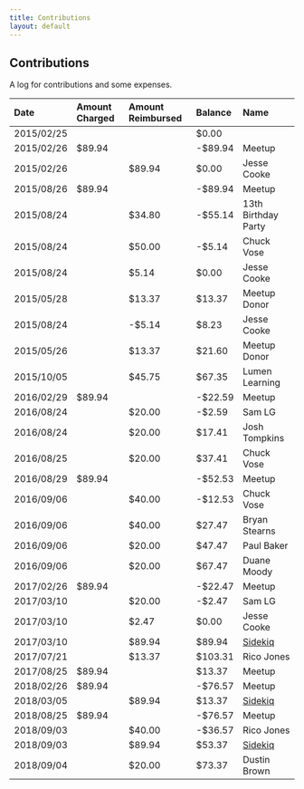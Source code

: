 ```yaml
---
title: Contributions
layout: default
---
```


## Contributions

A log for contributions and some expenses.

| Date       | Amount Charged | Amount Reimbursed | Balance   | Name                                |
| :--------- | :------------- | :---------------- | :-------- | :---------------------------------- |
| 2015/02/25 |                |                   | $0.00     |                                     |
| 2015/02/26 | $89.94         |                   | -$89.94   | Meetup                              |
| 2015/02/26 |                | $89.94            | $0.00     | Jesse Cooke                         |
| 2015/08/26 | $89.94         |                   | -$89.94   | Meetup                              |
| 2015/08/24 |                | $34.80            | -$55.14   | 13th Birthday Party                 |
| 2015/08/24 |                | $50.00            | -$5.14    | Chuck Vose                          |
| 2015/08/24 |                | $5.14             | $0.00     | Jesse Cooke                         |
| 2015/05/28 |                | $13.37            | $13.37    | Meetup Donor                        |
| 2015/08/24 |                | -$5.14            | $8.23     | Jesse Cooke                         |
| 2015/05/26 |                | $13.37            | $21.60    | Meetup Donor                        |
| 2015/10/05 |                | $45.75            | $67.35    | Lumen Learning                      |
| 2016/02/29 | $89.94         |                   | -$22.59   | Meetup                              |
| 2016/08/24 |                | $20.00            | -$2.59    | Sam LG                              |
| 2016/08/24 |                | $20.00            | $17.41    | Josh Tompkins                       |
| 2016/08/25 |                | $20.00            | $37.41    | Chuck Vose                          |
| 2016/08/29 | $89.94         |                   | -$52.53   | Meetup                              |
| 2016/09/06 |                | $40.00            | -$12.53   | Chuck Vose                          |
| 2016/09/06 |                | $40.00            | $27.47    | Bryan Stearns                       |
| 2016/09/06 |                | $20.00            | $47.47    | Paul Baker                          |
| 2016/09/06 |                | $20.00            | $67.47    | Duane Moody                         |
| 2017/02/26 | $89.94         |                   | -$22.47   | Meetup                              |
| 2017/03/10 |                | $20.00            | -$2.47    | Sam LG                              |
| 2017/03/10 |                | $2.47             | $0.00     | Jesse Cooke                         |
| 2017/03/10 |                | $89.94            | $89.94    | [Sidekiq](http://sidekiq.org/)      |
| 2017/07/21 |                | $13.37            | $103.31   | Rico Jones                          |
| 2017/08/25 | $89.94         |                   | $13.37    | Meetup                              |
| 2018/02/26 | $89.94         |                   | -$76.57   | Meetup                              |
| 2018/03/05 |                | $89.94            | $13.37    | [Sidekiq](http://sidekiq.org/)      |
| 2018/08/25 | $89.94         |                   | -$76.57   | Meetup                              |
| 2018/09/03 |                | $40.00            | -$36.57   | Rico Jones                          |
| 2018/09/03 |                | $89.94            | $53.37    | [Sidekiq](http://sidekiq.org/)      |
| 2018/09/04 |                | $20.00            | $73.37    | Dustin Brown
